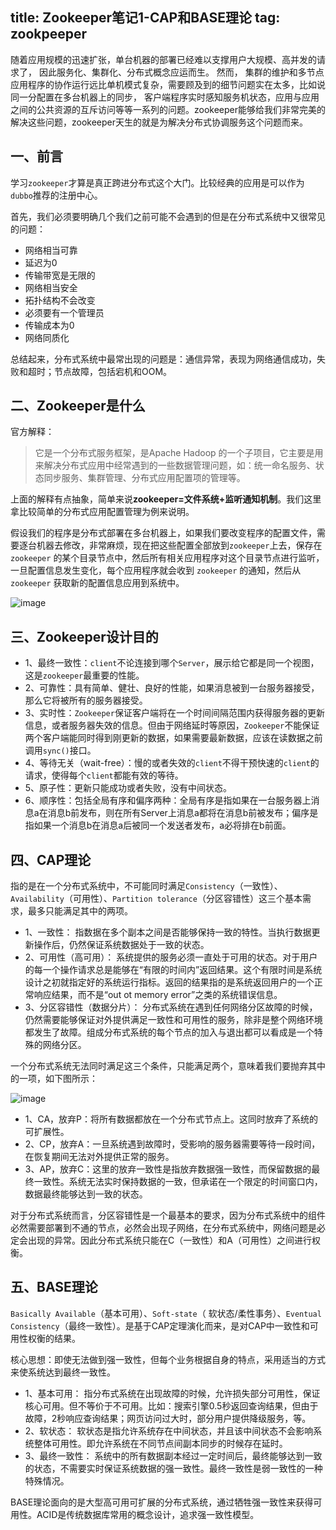 title: Zookeeper笔记1-CAP和BASE理论
tag: zookpeeper
---

随着应用规模的迅速扩张，单台机器的部署已经难以支撑用户大规模、高并发的请求了， 因此服务化、集群化、分布式概念应运而生。 然而， 集群的维护和多节点应用程序的协作运行远比单机模式复杂，需要顾及到的细节问题实在太多，比如说同一分配置在多台机器上的同步， 客户端程序实时感知服务机状态，应用与应用之间的公共资源的互斥访问等等一系列的问题。zookeeper能够给我们非常完美的解决这些问题，zookeeper天生的就是为解决分布式协调服务这个问题而来。

<!--more-->

## 一、前言

学习`zookeeper`才算是真正跨进分布式这个大门。比较经典的应用是可以作为`dubbo`推荐的注册中心。

首先，我们必须要明确几个我们之前可能不会遇到的但是在分布式系统中又很常见的问题：

- 网络相当可靠
- 延迟为0
- 传输带宽是无限的
- 网络相当安全
- 拓扑结构不会改变
- 必须要有一个管理员
- 传输成本为0
- 网络同质化

总结起来，分布式系统中最常出现的问题是：通信异常，表现为网络通信成功，失败和超时；节点故障，包括宕机和OOM。

## 二、Zookeeper是什么

官方解释：

> 它是一个分布式服务框架，是Apache Hadoop 的一个子项目，它主要是用来解决分布式应用中经常遇到的一些数据管理问题，如：统一命名服务、状态同步服务、集群管理、分布式应用配置项的管理等。

上面的解释有点抽象，简单来说**zookeeper=文件系统+监听通知机制**。我们这里拿比较简单的分布式应用配置管理为例来说明。

假设我们的程序是分布式部署在多台机器上，如果我们要改变程序的配置文件，需要逐台机器去修改，非常麻烦，现在把这些配置全部放到`zookeeper`上去，保存在 `zookeeper` 的某个目录节点中，然后所有相关应用程序对这个目录节点进行监听，一旦配置信息发生变化，每个应用程序就会收到 `zookeeper` 的通知，然后从 `zookeeper` 获取新的配置信息应用到系统中。

![image](http://bloghello.oursnail.cn/18-12-2/72299928.jpg)


## 三、Zookeeper设计目的

* 1、最终一致性：`client`不论连接到哪个`Server`，展示给它都是同一个视图，这是`zookeeper`最重要的性能。 
* 2、可靠性：具有简单、健壮、良好的性能，如果消息被到一台服务器接受，那么它将被所有的服务器接受。 
* 3、实时性：`Zookeeper`保证客户端将在一个时间间隔范围内获得服务器的更新信息，或者服务器失效的信息。但由于网络延时等原因，`Zookeeper`不能保证两个客户端能同时得到刚更新的数据，如果需要最新数据，应该在读数据之前调用`sync()`接口。 
* 4、等待无关（wait-free）：慢的或者失效的`client`不得干预快速的`client`的请求，使得每个`client`都能有效的等待。 
* 5、原子性：更新只能成功或者失败，没有中间状态。 
* 6、顺序性：包括全局有序和偏序两种：全局有序是指如果在一台服务器上消息a在消息b前发布，则在所有Server上消息a都将在消息b前被发布；偏序是指如果一个消息b在消息a后被同一个发送者发布，a必将排在b前面。 


## 四、CAP理论

指的是在一个分布式系统中，不可能同时满足`Consistency`（一致性）、 `Availability`（可用性）、`Partition tolerance`（分区容错性）这三个基本需求，最多只能满足其中的两项。

* 1、一致性：
指数据在多个副本之间是否能够保持一致的特性。当执行数据更新操作后，仍然保证系统数据处于一致的状态。
* 2、可用性（高可用）：
系统提供的服务必须一直处于可用的状态。对于用户的每一个操作请求总是能够在“有限的时间内”返回结果。这个有限时间是系统设计之初就指定好的系统运行指标。返回的结果指的是系统返回用户的一个正常响应结果，而不是“out ot memory error”之类的系统错误信息。
* 3、分区容错性（数据分片）：
分布式系统在遇到任何网络分区故障的时候，仍然需要能够保证对外提供满足一致性和可用性的服务，除非是整个网络环境都发生了故障。组成分布式系统的每个节点的加入与退出都可以看成是一个特殊的网络分区。

一个分布式系统无法同时满足这三个条件，只能满足两个，意味着我们要抛弃其中的一项，如下图所示：

![image](http://bloghello.oursnail.cn/18-12-2/16526528.jpg)

* 1、CA，放弃P：将所有数据都放在一个分布式节点上。这同时放弃了系统的可扩展性。
* 2、CP，放弃A：一旦系统遇到故障时，受影响的服务器需要等待一段时间，在恢复期间无法对外提供正常的服务。
* 3、AP，放弃C：这里的放弃一致性是指放弃数据强一致性，而保留数据的最终一致性。系统无法实时保持数据的一致，但承诺在一个限定的时间窗口内，数据最终能够达到一致的状态。

对于分布式系统而言，分区容错性是一个最基本的要求，因为分布式系统中的组件必然需要部署到不通的节点，必然会出现子网络，在分布式系统中，网络问题是必定会出现的异常。因此分布式系统只能在C（一致性）和A（可用性）之间进行权衡。

## 五、BASE理论

`Basically Available`（基本可用）、`Soft-state`（ 软状态/柔性事务）、`Eventual Consistency`（最终一致性）。是基于CAP定理演化而来，是对CAP中一致性和可用性权衡的结果。

核心思想：即使无法做到强一致性，但每个业务根据自身的特点，采用适当的方式来使系统达到最终一致性。

* 1、基本可用：
指分布式系统在出现故障的时候，允许损失部分可用性，保证核心可用。但不等价于不可用。比如：搜索引擎0.5秒返回查询结果，但由于故障，2秒响应查询结果；网页访问过大时，部分用户提供降级服务，等。
* 2、软状态：
软状态是指允许系统存在中间状态，并且该中间状态不会影响系统整体可用性。即允许系统在不同节点间副本同步的时候存在延时。
* 3、最终一致性：
系统中的所有数据副本经过一定时间后，最终能够达到一致的状态，不需要实时保证系统数据的强一致性。最终一致性是弱一致性的一种特殊情况。


BASE理论面向的是大型高可用可扩展的分布式系统，通过牺牲强一致性来获得可用性。ACID是传统数据库常用的概念设计，追求强一致性模型。


